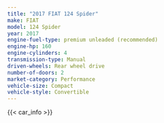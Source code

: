 ```yaml
---
title: "2017 FIAT 124 Spider"
make: FIAT
model: 124 Spider
year: 2017
engine-fuel-type: premium unleaded (recommended)
engine-hp: 160
engine-cylinders: 4
transmission-type: Manual
driven-wheels: Rear wheel drive
number-of-doors: 2
market-category: Performance
vehicle-size: Compact
vehicle-style: Convertible
---
```


{{< car_info >}}
